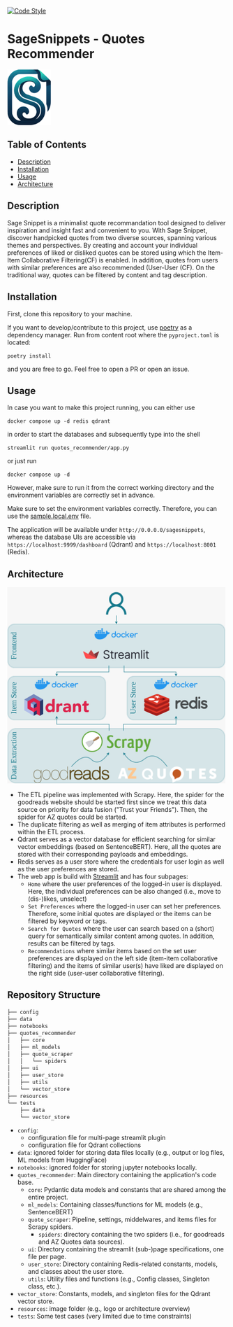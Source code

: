 [![Code Style](https://github.com/mathun3003/quotes-recommender/actions/workflows/code-style.yaml/badge.svg)](https://github.com/mathun3003/quotes-recommender/actions/workflows/code-style.yaml)

# SageSnippets - Quotes Recommender
<img src="resources/sagesnippet_logo.png" alt="drawing" width="100"/>

## Table of Contents
- [Description](#description)
- [Installation](#installation)
- [Usage](#usage)
- [Architecture](#architecture)

## Description
Sage Snippet is a minimalist quote recommandation tool designed to deliver inspiration and insight fast and convenient to you. With Sage Snippet, discover handpicked quotes from two diverse sources, spanning various themes and perspectives. By creating and account your individual preferences of liked or disliked quotes can be stored using which the Item-Item Collaborative Filtering(CF) is enabled. In addition, quotes from users with similar preferences are also recommended (User-User (CF). On the traditional way, quotes can be filtered by content and tag description.

## Installation
First, clone this repository to your machine.

If you want to develop/contribute to this project, use [poetry](https://python-poetry.org/) as a dependency manager.
Run from content root where the ```pyproject.toml``` is located:
```shell
poetry install
```
and you are free to go. Feel free to open a PR or open an issue.
## Usage
In case you want to make this project running, you can either use
```shell
docker compose up -d redis qdrant
```
in order to start the databases and subsequently type into the shell
```shell
streamlit run quotes_recommender/app.py
```

or just run 

```shell
docker compose up -d
```
However, make sure to run it from the correct working directory and the environment variables are correctly set in advance. 

Make sure to set the environment variables correctly. Therefore, you can use the [sample.local.env](sample.local.env) file.

The application will be available under ```http://0.0.0.0/sagesnippets```, whereas the database UIs are accessible via ``https://localhost:9999/dashboard`` (Qdrant) and ```https://localhost:8001``` (Redis).

## Architecture
<img src="resources/sagesnippets_architecture.jpeg" alt="drawing" width="500"/>

- The ETL pipeline was implemented with Scrapy. Here, the spider for the goodreads website should be started first since we treat this data source on priority for data fusion ("Trust your Friends"). Then, the spider for AZ quotes could be started.
- The duplicate filtering as well as merging of item attributes is performed within the ETL process.
- Qdrant serves as a vector database for efficient searching for similar vector embeddings (based on SentenceBERT). Here, all the quotes are stored with their corresponding payloads and embeddings.
- Redis serves as a user store where the credentials for user login as well as the user preferences are stored.
- The web app is build with [Streamlit](https://streamlit.io/) and has four subpages:
  - ``Home`` where the user preferences of the logged-in user is displayed. Here, the individual preferences can be also changed (i.e., move to (dis-)likes, unselect)
  - ```Set Preferences``` where the logged-in user can set her preferences. Therefore, some initial quotes are displayed or the items can be filtered by keyword or tags.
  - ```Search for Quotes``` where the user can search based on a (short) query for semantically similar content among quotes. In addition, results can be filtered by tags.
  - ```Recommendations``` where similar items based on the set user preferences are displayed on the left side (item-item collaborative filtering) and the items of similar user(s) have liked are displayed on the right side (user-user collaborative filtering).

## Repository Structure

```
├── config
├── data
├── notebooks
├── quotes_recommender
│   ├── core
│   ├── ml_models
│   ├── quote_scraper
│   │   └── spiders
│   ├── ui
│   ├── user_store
│   ├── utils
│   └── vector_store
├── resources
└── tests
    ├── data
    └── vector_store
```

- ```config```:
  - configuration file for multi-page streamlit plugin
  - configuration file for Qdrant collections 
- ```data```: ignored folder for storing data files locally (e.g., output or log files, ML models from HuggingFace)
- ```notebooks```: ignored folder for storing jupyter notebooks locally.
- ```quotes_recommender```: Main directory containing the application's code base.
  - ``core``: Pydantic data models and constants that are shared among the entire project.
  - ``ml_models``: Containing classes/functions for ML models (e.g., SentenceBERT)
  - ``quote_scraper``: Pipeline, settings, middelwares, and items files for Scrapy spiders.
    - ```spiders```: directory containing the two spiders (i.e., for goodreads and AZ Quotes data sources).
  - ``ui``: Directory containing the streamlit (sub-)page specifications, one file per page.
  - ``user_store``: Directory containing Redis-related constants, models, and classes about the user store.
  - ```utils```: Utility files and functions (e.g., Config classes, Singleton class, etc.).
- ``vector_store``: Constants, models, and singleton files for the Qdrant vector store.
- ```resources```: image folder (e.g., logo or architecture overview)
- ```tests```: Some test cases (very limited due to time constraints)
